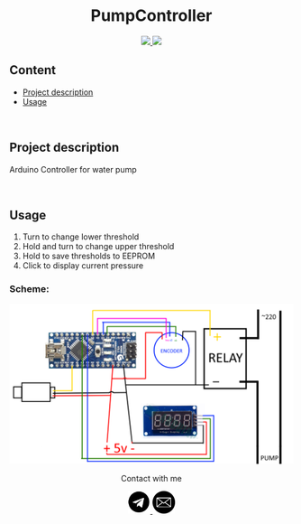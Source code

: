 <h1 align="center">PumpController</h1>

<p align="center">
  <a href="https://github.com/Pendosv">
    <img src="https://img.shields.io/github/followers/Pendosv?label=Follow&style=social">
  </a>
  <a href="https://github.com/Pendosv/PumpController">
    <img src="https://img.shields.io/github/stars/Pendosv/PumpController?style=social">
  </a>
</p>

## Content
* [Project description](#chapter-0)
* [Usage](#chapter-1)

\
<a id="chapter-0"></a>
## Project description

Arduino Controller for water pump


\
<a id="chapter-2"></a>
## Usage

1. Turn to change lower threshold
2. Hold and turn to change upper threshold
3. Hold to save thresholds to EEPROM
4. Click to display current pressure

### Scheme:

[![Scheme](schemes/PumpController.png)]()




<p align="center">
  Contact with me
</p>
<p align="center">
  <a href="https://T.me/Pend0s">
    <img src="https://raw.githubusercontent.com/Pendosv/Pendosv/master/img/telegram.png" width="40" height="40">
  </a>
    <a href="mailto:djvlad967891@gmail.com">
        <img src="https://raw.githubusercontent.com/Pendosv/Pendosv/master/img/mail.png" width="40" height="40">
      </a>
</p>
